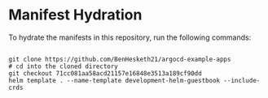 
# Manifest Hydration

To hydrate the manifests in this repository, run the following commands:

```shell

git clone https://github.com/BenHesketh21/argocd-example-apps
# cd into the cloned directory
git checkout 71cc081aa58acd21157e16848e3513a189cf90dd
helm template . --name-template development-helm-guestbook --include-crds
```